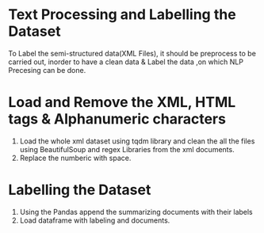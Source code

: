 # Text Processing and Labelling the Dataset
To Label the semi-structured data(XML Files), it should be preprocess to be carried out, inorder to have a clean data & Label the data ,on which NLP Precesing can be done. 

# Load and Remove the XML, HTML tags & Alphanumeric characters
  1) Load the whole xml dataset using tqdm library and clean the all the files using BeautifulSoup and regex Libraries from the      xml documents.
  2) Replace the numberic with space.

# Labelling the Dataset
  1) Using the Pandas append the summarizing documents with their labels 
  2) Load dataframe with labeling and documents.
